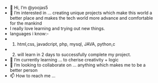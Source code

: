 - 👋 Hi, I’m @yoojas5
- 👀 I’m interested in ... creating unique projects which make this world a better place and makes the tech world more advance and comfortable for the mankind
- I really love learning and trying out new things.
- languages i know:-
- 1) html,css, javadcript, php, mysql, JAVA, python,c
- 2) will learn in 2 days to successfully complete my project.
- 🌱 I’m currently learning ... to cherise creativity + logic
- 💞️ I’m looking to collaborate on ... anything which makes me to be a better person
- 📫 How to reach me ...

<!---
yoojas5/yoojas5 is a ✨ special ✨ repository because its `README.md` (this file) appears on your GitHub profile.
You can click the Preview link to take a look at your changes.
--->
